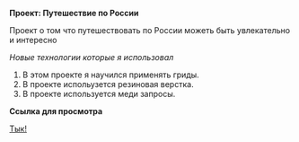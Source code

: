 **Проект: Путешествие по России**

Проект о том что путешествовать по России можеть быть увлекательно и интересно

_Новые технологии которые я использовал_

1. В этом проекте я научился применять гриды.
2. В проекте испольузется резиновая верстка.
3. В проекте используется меди запросы.

**Ссылка для просмотра**

[Тык!](https://owl-t.github.io/russian-travel/)
